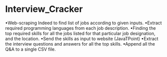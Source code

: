 # Interview_Cracker
•Web-scraping Indeed to find list of jobs according to given inputs.
•Extract required programming languages from each job description.
•Finding the top required skills for all the jobs listed for that particular job designation, and the location.
•Send the skills as input to website (JavaTPoint)
•Extract the interview questions and answers for all the top skills.
•Append all the Q&A to a single CSV file.
